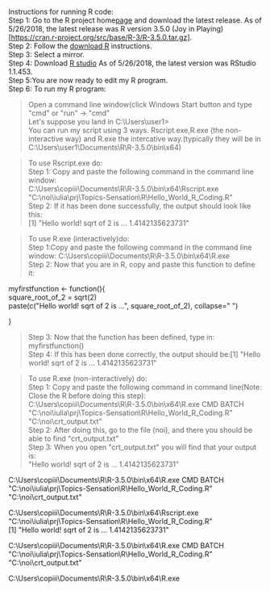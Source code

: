 Instructions for running R code:  
Step 1: Go to the R project home[page](https://www.r-project.org/) and download the latest release. As of 5/26/2018, the latest release was R version 3.5.0 (Joy in Playing)[https://cran.r-project.org/src/base/R-3/R-3.5.0.tar.gz].  
Step 2: Follow the [download R](https://cran.r-project.org/mirrors.html) instructions.  
Step 3: Select a mirror.  
Step 4: Download [R studio](https://www.rstudio.com/products/rstudio/download/#download) As of 5/26/2018, the latest version was RStudio 1.1.453.  
Step 5:You are now ready to edit my R program.  
Step 6: To run my R program:  
 > Open a command line window(click  Windows Start button and type "cmd" or "run" -> "cmd"   
 > Let's suppose you land in C:\Users\user1>  
 > You can run my script using 3 ways. Rscript.exe,R.exe (the non-interactive way) and R.exe the intercative way.(typically they will be in C:\Users\user1\Documents\R\R-3.5.0\bin\x64\)
 
 > To use Rscript.exe do: 	
 > Step 1: Copy and paste the following command in the command line window:  
  C:\Users\copiii\Documents\R\R-3.5.0\bin\x64\Rscript.exe "C:\noi\iulia\prj\Topics-Sensation\R\Hello_World_R_Coding.R"  
 > Step 2: If it has been done successfully, the output should look like this:    
  [1] "Hello world! sqrt of 2 is ... 1.4142135623731"   
 
 > To use R.exe (interactively)do:         
 > Step 1:Copy and paste the following command in the command line window: C:\Users\copiii\Documents\R\R-3.5.0\bin\x64\R.exe  
 > Step 2: Now that you are in R, copy and paste this function to define it:  
 
myfirstfunction <- function(){  
		square_root_of_2 = sqrt(2)  
	paste(c("Hello world! sqrt of 2 is ...", square_root_of_2), collapse=" ")  
  
}  
  
 > Step 3: Now that the function has been defined, type in:   
 myfirstfunction()         
  > Step 4: If this has been done correctly, the output should be:[1] "Hello world! sqrt of 2 is ... 1.4142135623731"   
 
 > To use R.exe (non-interactively) do:          
 > Step 1: Copy and paste the following command in command line(Note: Close the R before doing this step):      
C:\Users\copiii\Documents\R\R-3.5.0\bin\x64\R.exe CMD BATCH "C:\noi\iulia\prj\Topics-Sensation\R\Hello_World_R_Coding.R" "C:\noi\crt_output.txt"   
 > Step 2: After doing this, go to the file (noi), and there you should be able to find "crt_output.txt"  
 > Step 3: When you open "crt_output.txt" you will find that your output is:    
"Hello world! sqrt of 2 is ... 1.4142135623731"





C:\Users\copiii\Documents\R\R-3.5.0\bin\x64\R.exe CMD BATCH "C:\noi\iulia\prj\Topics-Sensation\R\Hello_World_R_Coding.R" "C:\noi\crt_output.txt"






C:\Users\copiii\Documents\R\R-3.5.0\bin\x64\Rscript.exe "C:\noi\iulia\prj\Topics-Sensation\R\Hello_World_R_Coding.R"  
[1] "Hello world! sqrt of 2 is ... 1.4142135623731"

C:\Users\copiii\Documents\R\R-3.5.0\bin\x64\R.exe CMD BATCH "C:\noi\iulia\prj\Topics-Sensation\R\Hello_World_R_Coding.R" "C:\noi\crt_output.txt"

C:\Users\copiii\Documents\R\R-3.5.0\bin\x64\R.exe